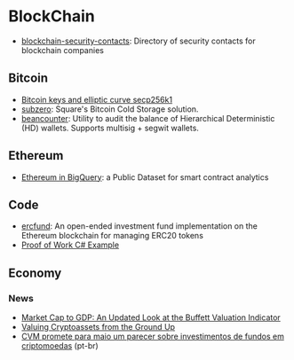 # BlockChain

* [blockchain-security-contacts](https://github.com/trailofbits/blockchain-security-contacts): Directory of security contacts for blockchain companies

## Bitcoin

* [Bitcoin keys and elliptic curve secp256k1](https://www.johndcook.com/blog/2018/08/14/bitcoin-elliptic-curves/)
* [subzero](https://github.com/square/subzero): Square's Bitcoin Cold Storage solution.
* [beancounter](https://github.com/square/beancounter/): Utility to audit the balance of Hierarchical Deterministic (HD) wallets. Supports multisig + segwit wallets.

## Ethereum

* [Ethereum in BigQuery](https://cloud.google.com/blog/products/data-analytics/ethereum-bigquery-public-dataset-smart-contract-analytics): a Public Dataset for smart contract analytics

## Code

* [ercfund](https://github.com/ScJa/ercfund): An open-ended investment fund implementation on the Ethereum blockchain for managing ERC20 tokens
* [Proof of Work C# Example](http://codewithevgeny.com/proof-work-c-example/)

## Economy

### News

* [Market Cap to GDP: An Updated Look at the Buffett Valuation Indicator](https://www.advisorperspectives.com/dshort/updates/2017/09/06/market-cap-to-gdp-an-updated-look-at-the-buffett-valuation-indicator)
* [Valuing Cryptoassets from the Ground Up](https://medium.com/@sall/valuing-cryptoassets-from-the-ground-up-441ad5a9ff03)
* [CVM promete para maio um parecer sobre investimentos de fundos em criptomoedas](http://www.convergenciadigital.com.br/cgi/cgilua.exe/sys/start.htm?UserActiveTemplate=site&infoid=47787) (pt-br)
